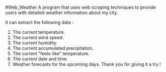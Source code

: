 #Web_Weather
A program that uses web scraping techniques to provide users with detailed weather information about my city.

It can extract the following data :

1) The current temperature.
2) The current wind speed.
3) The current humidity.
4) The current accumulated precipitation.
5) The current "feels-like" temperature.
6) The current date and time.
7) Weather forecasts for the upcoming days.
Thank you for giving it a try ! 